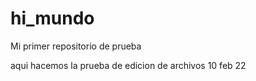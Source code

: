 # hi_mundo
Mi primer repositorio de prueba


aqui hacemos la prueba de edicion de archivos 10  feb 22
